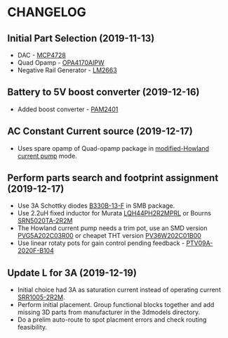 # CHANGELOG

## Initial Part Selection (2019-11-13)
- DAC - 
[MCP4728](https://au.element14.com/microchip/mcp4728-e-un/ic-dac-12bit-quad-10msop/dp/1800217)
- Quad Opamp - 
[OPA4170AIPW](https://au.element14.com/texas-instruments/opa4170aipw/op-amp-quad-rro-1mhz-14tssop/dp/2095843)
- Negative Rail Generator - 
[LM2663](https://au.element14.com/texas-instruments/lm2663mx-nopb/dc-dc-charge-pump-inverting-soic/dp/3008264)

## Battery to 5V boost converter (2019-12-16)
- Added boost converter -
[PAM2401](https://au.mouser.com/datasheet/2/115/PAM2401-347378.pdf)

## AC Constant Current source (2019-12-17)
- Uses spare opamp of Quad-opamp package in [modified-Howland current pump](http://www.ti.com/lit/an/snoa474a/snoa474a.pdf) mode.

## Perform parts search and footprint assignment (2019-12-17)
- Use 3A Schottky diodes [B330B-13-F](https://au.mouser.com/ProductDetail/Diodes-Incorporated/B330B-13-F?qs=cOsaT%252BRvuElEdEmWP6m3Zg%3D%3D) in SMB package.
- Use 2.2uH fixed inductor for Murata [LQH44PH2R2MPRL](https://au.mouser.com/ProductDetail/Murata-Electronics/LQH44PH2R2MPRL?qs=sGAEpiMZZMsg%252By3WlYCkU6W%2FGUkfqxhZhlKFJeq0hl8%3D) or Bourns [SRN5020TA-2R2M](https://au.mouser.com/ProductDetail/Bourns/SRN5020TA-2R2M?qs=sGAEpiMZZMsg%252By3WlYCkUwWVs%252BZAfRN3wkg12PxQP2E%3D)
- The Howland current pump needs a trim pot, use an SMD version [PVG5A202C03R00](https://au.mouser.com/ProductDetail/Bourns/PVG5A202C03R00?qs=sGAEpiMZZMvygUB3GLcD7qR9snKKmVdvJfukCFXNzPo%3D) or cheapet THT version [PV36W202C01B00](https://au.mouser.com/ProductDetail/Bourns/PV36W202C01B00?qs=sGAEpiMZZMvygUB3GLcD7u3z%252BNHL9M9LPXQekd6c8ZA%3D)
- Use linear rotaty pots for gain control pending feedback - [PTV09A-2020F-B104](https://au.mouser.com/ProductDetail/Bourns/PTV09A-2020F-B104?qs=sGAEpiMZZMtC25l1F4XBU1xwXnrUt%2FuomuwWp9Hu9qc%3D)

## Update L for 3A (2019-12-19)
- Initial choice had 3A as saturation current instead of operating current [SRR1005-2R2M](https://www.digikey.com/product-detail/en/bourns-inc/SRR1005-2R2M/SRR1005-2R2MTRTR-ND/419242).
- Perform initial placement. Group functional blocks together and add missing 3D parts from manufacturer in the 3dmodels directory.
- Do a prelim auto-route to spot placment errors and check routing feasibility.